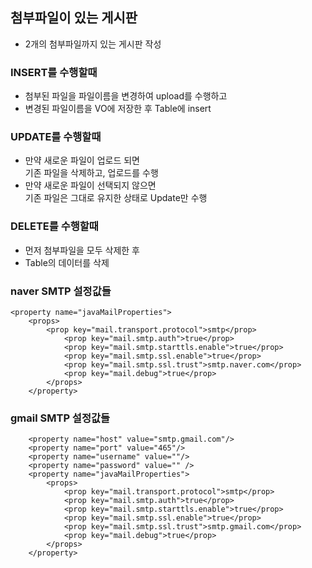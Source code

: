 ## 첨부파일이 있는 게시판
* 2개의 첨부파일까지 있는 게시판 작성

### INSERT를 수행할때
* 첨부된 파일을 파일이름을 변경하여 upload를 수행하고
* 변경된 파일이름을 VO에 저장한 후 Table에 insert

### UPDATE를 수행할때
* 만약 새로운 파일이 업로드 되면  
	기존 파일을 삭제하고, 업로드를 수행
* 만약 새로운 파일이 선택되지 않으면  
	기존 파일은 그대로 유지한 상태로 Update만 수행
	
### DELETE를 수행할때
* 먼저 첨부파일을 모두 삭제한 후
* Table의 데이터를 삭제	
	
	
### naver SMTP 설정값들
	<property name="javaMailProperties">
		<props>
			<prop key="mail.transport.protocol">smtp</prop>
				<prop key="mail.smtp.auth">true</prop>
				<prop key="mail.smtp.starttls.enable">true</prop>
				<prop key="mail.smtp.ssl.enable">true</prop>
				<prop key="mail.smtp.ssl.trust">smtp.naver.com</prop>
				<prop key="mail.debug">true</prop>
			</props>
		</property>
	
### gmail SMTP 설정값들
		<property name="host" value="smtp.gmail.com"/>
		<property name="port" value="465"/>
		<property name="username" value=""/>
		<property name="password" value="" />
		<property name="javaMailProperties">
			<props>
				<prop key="mail.transport.protocol">smtp</prop>
				<prop key="mail.smtp.auth">true</prop>
				<prop key="mail.smtp.starttls.enable">true</prop>
				<prop key="mail.smtp.ssl.enable">true</prop>
				<prop key="mail.smtp.ssl.trust">smtp.gmail.com</prop>
				<prop key="mail.debug">true</prop>
			</props>
		</property>


	
	
